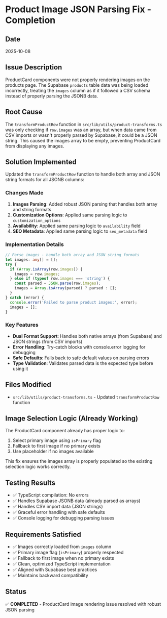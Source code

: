# Product Image JSON Parsing Fix - Completion

## Date
2025-10-08

## Issue Description
ProductCard components were not properly rendering images on the products page. The Supabase `products` table data was being loaded incorrectly, treating the `images` column as if it followed a CSV schema instead of properly parsing the JSONB data.

## Root Cause
The `transformProductRow` function in `src/lib/utils/product-transforms.ts` was only checking if `row.images` was an array, but when data came from CSV imports or wasn't properly parsed by Supabase, it could be a JSON string. This caused the images array to be empty, preventing ProductCard from displaying any images.

## Solution Implemented
Updated the `transformProductRow` function to handle both array and JSON string formats for all JSONB columns:

### Changes Made
1. **Images Parsing**: Added robust JSON parsing that handles both array and string formats
2. **Customization Options**: Applied same parsing logic to `customization_options`
3. **Availability**: Applied same parsing logic to `availability` field
4. **SEO Metadata**: Applied same parsing logic to `seo_metadata` field

### Implementation Details
```typescript
// Parse images - handle both array and JSON string formats
let images: any[] = [];
try {
  if (Array.isArray(row.images)) {
    images = row.images;
  } else if (typeof row.images === 'string') {
    const parsed = JSON.parse(row.images);
    images = Array.isArray(parsed) ? parsed : [];
  }
} catch (error) {
  console.error('Failed to parse product images:', error);
  images = [];
}
```

### Key Features
- **Dual Format Support**: Handles both native arrays (from Supabase) and JSON strings (from CSV imports)
- **Error Handling**: Try-catch blocks with console.error logging for debugging
- **Safe Defaults**: Falls back to safe default values on parsing errors
- **Type Validation**: Validates parsed data is the expected type before using it

## Files Modified
- `src/lib/utils/product-transforms.ts` - Updated `transformProductRow` function

## Image Selection Logic (Already Working)
The ProductCard component already has proper logic to:
1. Select primary image using `isPrimary` flag
2. Fallback to first image if no primary exists
3. Use placeholder if no images available

This fix ensures the images array is properly populated so the existing selection logic works correctly.

## Testing Results
- ✅ TypeScript compilation: No errors
- ✅ Handles Supabase JSONB data (already parsed as arrays)
- ✅ Handles CSV import data (JSON strings)
- ✅ Graceful error handling with safe defaults
- ✅ Console logging for debugging parsing issues

## Requirements Satisfied
- ✅ Images correctly loaded from `images` column
- ✅ Primary image flag (`isPrimary`) properly respected
- ✅ Fallback to first image when no primary exists
- ✅ Clean, optimized TypeScript implementation
- ✅ Aligned with Supabase best practices
- ✅ Maintains backward compatibility

## Status
✅ **COMPLETED** - ProductCard image rendering issue resolved with robust JSON parsing